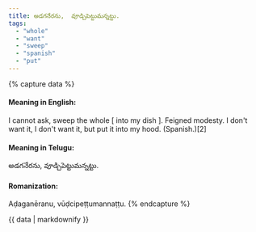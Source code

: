 ```yaml
---
title: అడగనేరను,  వూడ్చిపెట్టుమన్నట్టు.
tags:
  - "whole"
  - "want"
  - "sweep"
  - "spanish"
  - "put"
---
```


{% capture data %}
#### Meaning in English:
I cannot ask, sweep the whole [ into my dish ].
Feigned modesty.
I don't want it, I don't want it, but put it into my hood. (Spanish.)[2]

#### Meaning in Telugu:
అడగనేరను,  వూడ్చిపెట్టుమన్నట్టు.

#### Romanization:
Aḍaganēranu,  vūḍcipeṭṭumannaṭṭu.
{% endcapture %}

{{ data | markdownify }}

